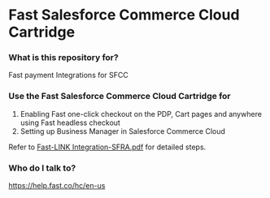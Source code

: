 # Fast Salesforce Commerce Cloud Cartridge #


### What is this repository for? ###

Fast payment Integrations for SFCC

### Use the Fast Salesforce Commerce Cloud Cartridge for ###

1. Enabling Fast one-click checkout on the PDP, Cart pages and anywhere using Fast headless checkout
2. Setting up Business Manager in Salesforce Commerce Cloud

Refer to <a href="https://github.com/fast-af/sfcc-integration/raw/master/sfcc_cartridge/Fast-LINK%20Integration-SFRA.pdf">Fast-LINK Integration-SFRA.pdf</a> for detailed steps.

### Who do I talk to? ###

https://help.fast.co/hc/en-us 


